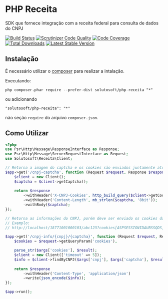 PHP Receita
===========

SDK que fornece integração com a receita federal para consulta de dados do CNPJ

[![Build Status](https://travis-ci.org/solutosoft/php-receita.svg?branch=master)](https://travis-ci.org/solutosoft/php-receita)
[![Scrutinizer Code Quality](https://scrutinizer-ci.com/g/solutosoft/php-receita/badges/quality-score.png?b=master)](https://scrutinizer-ci.com/g/solutosoft/php-receita/?branch=master)
[![Code Coverage](https://scrutinizer-ci.com/g/solutosoft/php-receita/badges/coverage.png?b=master)](https://scrutinizer-ci.com/g/solutosoft/php-receita/?branch=master)
[![Total Downloads](https://poser.pugx.org/solutosoft/php-receita/downloads.png)](https://packagist.org/packages/solutosoft/php-receita)
[![Latest Stable Version](https://poser.pugx.org/solutosoft/php-receita/v/stable.png)](https://packagist.org/packages/solutosoft/php-receita)



## Instalação


É necessário utilizar o [composer](http://getcomposer.org/download/) para realizar a intalação.

Executando:

```
php composer.phar require --prefer-dist solutosoft/php-receita "*"
```

ou adicionando

```
"solutosoft/php-receita": "*"
```

não seção  `require` do arquivo `composer.json`.

## Como Utilizar

```php
<?php
use Psr\Http\Message\ResponseInterface as Response;
use Psr\Http\Message\ServerRequestInterface as Request;
use Solutosoft\Receita\Client;

// Retorna a imagem do captcha e os cookies são enviados juntamente através do header `X-CNPJ-Cookies`
$app->get('/cnpj-captcha', function (Request $request, Response $response) {
    $client = new Client();
    $captcha = $client->getCaptcha();      
    
    return $response
        ->withHeader('X-CNPJ-Cookies', http_build_query($client->getCookies())
        ->withHeader('Content-Length', mb_strlen($captcha, '8bit')); 
        ->withBody($captcha);
});

// Retorna as informações do CNPJ, porém deve ser enviado os cookies da requisição anterior e o texto do captcha.
// Exemplo: 
// http://localhost/18771001000103/abc123?cookies[ASPSESSIONIDAUBSSQDS]=OEAEGIOBFOGKOLALLCFEEDIL&cookies[sto-id-47873]=FHOHJEKBLLAB

$app->get('/cnpj-info/{cnpj}/{captcha}', function (Request $request, Response $response, array $args) {
    $cookies = $request->getQueryParam('cookies'),

    parse_str($args['cookies'], $result);
    $client = new Client(['timeout' => 5]);
    $info = $client->findByCNPJ($args['cnpj'], $args['captcha'], $result);
    
    return $response
        ->withHeader('Content-Type', 'application/json')        
        ->write(json_encode($info));
});

$app->run();
```
